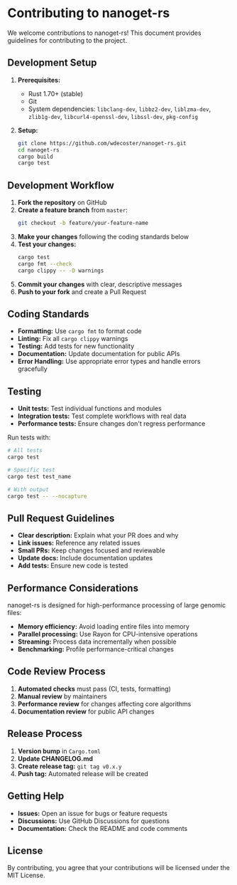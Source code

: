 # Contributing to nanoget-rs

We welcome contributions to nanoget-rs! This document provides guidelines for contributing to the project.

## Development Setup

1. **Prerequisites:**
   - Rust 1.70+ (stable)
   - Git
   - System dependencies: `libclang-dev`, `libbz2-dev`, `liblzma-dev`, `zlib1g-dev`, `libcurl4-openssl-dev`, `libssl-dev`, `pkg-config`

2. **Setup:**
   ```bash
   git clone https://github.com/wdecoster/nanoget-rs.git
   cd nanoget-rs
   cargo build
   cargo test
   ```

## Development Workflow

1. **Fork the repository** on GitHub
2. **Create a feature branch** from `master`:
   ```bash
   git checkout -b feature/your-feature-name
   ```
3. **Make your changes** following the coding standards below
4. **Test your changes:**
   ```bash
   cargo test
   cargo fmt --check
   cargo clippy -- -D warnings
   ```
5. **Commit your changes** with clear, descriptive messages
6. **Push to your fork** and create a Pull Request

## Coding Standards

- **Formatting:** Use `cargo fmt` to format code
- **Linting:** Fix all `cargo clippy` warnings
- **Testing:** Add tests for new functionality
- **Documentation:** Update documentation for public APIs
- **Error Handling:** Use appropriate error types and handle errors gracefully

## Testing

- **Unit tests:** Test individual functions and modules
- **Integration tests:** Test complete workflows with real data
- **Performance tests:** Ensure changes don't regress performance

Run tests with:
```bash
# All tests
cargo test

# Specific test
cargo test test_name

# With output
cargo test -- --nocapture
```

## Pull Request Guidelines

- **Clear description:** Explain what your PR does and why
- **Link issues:** Reference any related issues
- **Small PRs:** Keep changes focused and reviewable
- **Update docs:** Include documentation updates
- **Add tests:** Ensure new code is tested

## Performance Considerations

nanoget-rs is designed for high-performance processing of large genomic files:

- **Memory efficiency:** Avoid loading entire files into memory
- **Parallel processing:** Use Rayon for CPU-intensive operations
- **Streaming:** Process data incrementally when possible
- **Benchmarking:** Profile performance-critical changes

## Code Review Process

1. **Automated checks** must pass (CI, tests, formatting)
2. **Manual review** by maintainers
3. **Performance review** for changes affecting core algorithms
4. **Documentation review** for public API changes

## Release Process

1. **Version bump** in `Cargo.toml`
2. **Update CHANGELOG.md**
3. **Create release tag:** `git tag v0.x.y`
4. **Push tag:** Automated release will be created

## Getting Help

- **Issues:** Open an issue for bugs or feature requests
- **Discussions:** Use GitHub Discussions for questions
- **Documentation:** Check the README and code comments

## License

By contributing, you agree that your contributions will be licensed under the MIT License.